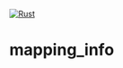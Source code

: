 [![Rust](https://github.com/stela2502/mapping_info/actions/workflows/rust.yml/badge.svg)](https://github.com/stela2502/mapping_info/actions/workflows/rust.yml)
# mapping_info

